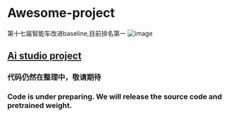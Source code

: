 # Awesome-project
第十七届智能车改进baseline,目前排名第一
![image](https://user-images.githubusercontent.com/90136090/159040967-54645db0-18b7-4f6c-a6b1-66b22b58b45c.png)


## [Ai studio project](https://aistudio.baidu.com/aistudio/projectdetail/3634835?contributionType=1)
### 代码仍然在整理中，敬请期待
### Code is under preparing. We will release the source code and pretrained weight.

